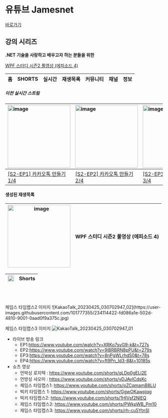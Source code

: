 # 유튜브 Jamesnet

[바로가기](https://www.youtube.com/channel/@jamesnet214)

## 강의 시리즈
**.NET 기술을 사랑하고 배우고자 하는 분들을 위한** 

[WPF 스터디 시즌2 풀영상 (에피소드 4)](#)



| 홈 | SHORTS | 실시간 | 재생목록 | 커뮤니티 | 채널 | 정보 |
|:---:|:---:|:---:|:---:|:---:|:---:|:---:|

##### 이전 실시간 스트림

| <img width="200" alt="image" src="https://user-images.githubusercontent.com/101777355/234075828-373c0acc-49c7-42bd-b019-80f000624bbf.jpg"> | <img width="200" alt="image" src="https://user-images.githubusercontent.com/101777355/234076362-801fb209-ddbc-4104-bf0d-8182ca30407b.jpg"> |<img width="200" alt="image" src="https://user-images.githubusercontent.com/101777355/234076454-77a92798-bfed-4c8d-9ae6-6f9199511b09.jpg"> |<img width="200" alt="image" src="https://user-images.githubusercontent.com/101777355/234076516-0ac8d136-ef83-474b-9bf4-eec525915f03.jpg"> |
|:---|:---|:---|:---|
| [[S2-EP1] 카카오톡 만들기1/4](https://www.youtube.com/live/XRKo7svG9-k?feature=share) | [[S2-EP2] 카카오톡 만들기2/4](https://www.youtube.com/live/9iBRBRN8pPU?feature=share) | [[S2-EP3] 카카오톡 만들기3/4](https://www.youtube.com/live/8nPgWLrhdS0?feature=share) | [[S2-EP4] 카카오톡 만들기4/4](https://www.youtube.com/live/ft9Pn_Id3-8?feature=share) |


#### 생성된 재생목록
| <img width="200" alt="image" src="https://user-images.githubusercontent.com/101777355/234085507-301245a5-bddc-4ce3-a1ad-31beb4a44b74.jpg"> | WPF 스터디 시즌2 풀영상 (에피소드 4) |
|:---:|:---:|


| <img width="20" alt="image" src="https://user-images.githubusercontent.com/101777355/234078794-1e96d806-f5a0-4837-8280-19280e8b8432.png"> |Shorts|
|:---:|:---:|

<br/>


<br/>
<br/>
제임스 타임랩스2 이미지 
![KakaoTalk_20230425_030702947_02](https://user-images.githubusercontent.com/101777355/234114422-fd086a1e-502d-4810-9001-0aad0f9a375c.jpg)

제임스 타임랩스3 이미지
![KakaoTalk_20230425_030702947_01](https://user-images.githubusercontent.com/101777355/234114451-433b05cf-3b42-4252-8af1-61eb8842ff92.jpg)


- 라이브 방송 링크 
  - EP1:https://www.youtube.com/watch?v=XRKo7svG9-k&t=727s
  - EP2:https://www.youtube.com/watch?v=9iBRBRN8pPU&t=279s
  - EP3:https://www.youtube.com/watch?v=8nPgWLrhdS0&t=78s
  - EP4:https://www.youtube.com/watch?v=ft9Pn_Id3-8&t=10185s
- 쇼츠 영상 
  - 언박싱 로지텍 : https://www.youtube.com/shorts/qLDp0gELj2E
  - 언방싱 샤오미 : https://www.youtube.com/shorts/vDJAvlCdsKc
  - 제임스 타임랩스1: https://www.youtube.com/shorts/oZCqmamB8LU
  - 빅키 타임랩스 1: https://www.youtube.com/shorts/GgwOKawpjqg
  - 빅키 타임랩스2: https://www.youtube.com/shorts/1HIVsf2NlEQ
  - 제임스 타임랩스2: https://www.youtube.com/shorts/PWkpWB_Pm10
  - 제임스 타임랩스3: https://www.youtube.com/shorts/rh-cu5YtnSI
  

